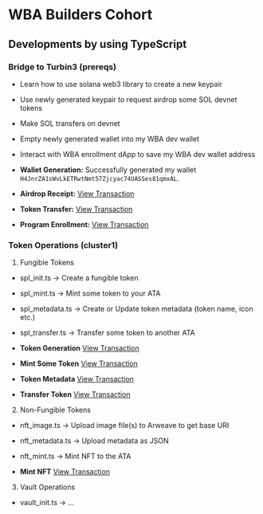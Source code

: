 # WBA Builders Cohort

## Developments by using TypeScript

### **Bridge to Turbin3 (prereqs)**

- Learn how to use solana web3 library to create a new keypair
- Use newly generated keypair to request airdrop some SOL devnet tokens
- Make SOL transfers on devnet
- Empty newly generated wallet into my WBA dev wallet
- Interact with WBA enrollment dApp to save my WBA dev wallet address

- **Wallet Generation:** Successfully generated my wallet `H4JnrZA1sWvLkETRwtNmt57Zjcyac74UASSes81qmxAL`.
- **Airdrop Receipt:** [View Transaction](https://explorer.solana.com/tx/53Firh5zWc7HnDkkp6sbW3rbgw91YExuEARVZL6ShvJmwRCRXDfz2rWhdCN2n4KVbSafcfkyMAkSwhdDxnvjRbcD?cluster=devnet)
- **Token Transfer:** [View Transaction](https://explorer.solana.com/tx/vuxY2N8H61Bb3Rurkocm4EdqnctJKhBATpyyPA1wbcJpAt1UCcg8TS5VMr7PWEaBYsm6iLFdk34Vh3vCJW2aVgm?cluster=devnet)
- **Program Enrollment:** [View Transaction](https://explorer.solana.com/tx/5LMSV2N4KQ6VbjZDw9j4gWwRuq4ReXW6yL7n7PdSgaaZdiWmKT8LWTjCehveL1aZpF32LsHu8oij1RjWSZbYNLVF?cluster=devnet)

### **Token Operations (cluster1)**

1. Fungible Tokens

- spl_init.ts -> Create a fungible token
- spl_mint.ts -> Mint some token to your ATA
- spl_metadata.ts -> Create or Update token metadata (token name, icon etc.)
- spl_transfer.ts -> Transfer some token to another ATA

- **Token Generation** [View Transaction](https://explorer.solana.com/tx/3XTLZ7SK6d6ECVB3VSW5w1B9LMdTZ61rNPgmUJ1gM6zxZcpY5szsqhgyfTD3Q6uJVtsPWsvRALnoLtuyGvGChGpu?cluster=devnet)
- **Mint Some Token** [View Transaction](https://explorer.solana.com/tx/4ixAftV44haoWH6az7cqHE9BNHkDG2m6awdDRJ8N4SXqPg7JjfU4a5BeTCgs5nhWkhRXmNvzZmLXptx6uRTpW3C?cluster=devnet)
- **Token Metadata** [View Transaction](https://explorer.solana.com/tx/jhQmV5Sh4ctoWP8DLN5mihqvNmysMsF52KgbuqbyLesKSomwmaet1GJ6SgU4NXd8He81YLaT7cE6AkEYqsuiGxH?cluster=devnet)
- **Transfer Token** [View Transaction](https://explorer.solana.com/tx/2hHkZdEURFbn12NDXeJVE3dugxBgfEKY2NzDsptVMhVqMACsmLtrB7yhp3DNkK49dMu4hJ7ZuxPGpYnywFnjbsLV?cluster=devnet)

2. Non-Fungible Tokens

- nft_image.ts -> Upload image file(s) to Arweave to get base URI
- nft_metadata.ts -> Upload metadata as JSON
- nft_mint.ts -> Mint NFT to the ATA

- **Mint NFT** [View Transaction](https://explorer.solana.com/tx/8hoVm4cpGaB5VHGXki3pDHWudUF9hZZpJwj66J7Zs5gMcEC559mvnrCsGZQvBP5SLHhyXz5oeBsSKKLwexyS1Jb?cluster=devnet)

3. Vault Operations

- vault_init.ts -> ...
